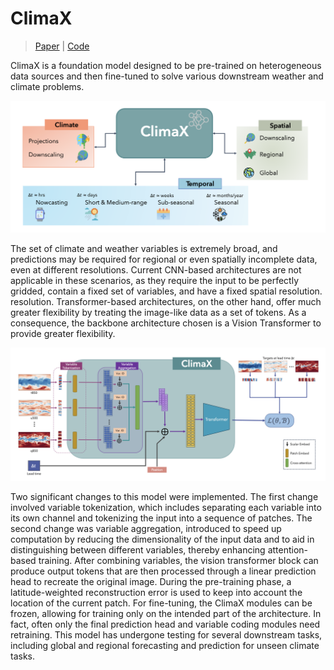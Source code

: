 # ClimaX

> [Paper](https://arxiv.org/abs/2301.10343) | [Code](https://github.com/microsoft/ClimaX)

ClimaX is a foundation model designed to be pre-trained on heterogeneous data sources and then
fine-tuned to solve various downstream weather and climate problems. 

![ClimaX Architecture](./imgs/climax1.png)

The set of climate and weather
variables is extremely broad, and predictions may be required for regional or even spatially incomplete
data, even at different resolutions. Current CNN-based architectures are not applicable in these
scenarios, as they require the input to be perfectly gridded, contain a fixed set of variables, and have
a fixed spatial resolution. resolution. Transformer-based architectures, on the other hand, offer much
greater flexibility by treating the image-like data as a set of tokens. As a consequence, the backbone
architecture chosen is a Vision Transformer to provide greater flexibility. 

![ClimaX Architecture](./imgs/climax2.png)

Two significant changes to this model were implemented. The first change involved variable
tokenization, which includes separating each variable into its own channel and tokenizing the input
into a sequence of patches. The second change was variable aggregation, introduced to speed up
computation by reducing the dimensionality of the input data and to aid in distinguishing between
different variables, thereby enhancing attention-based training.
After combining variables, the vision transformer block can produce output tokens that are then
processed through a linear prediction head to recreate the original image. During the pre-training
phase, a latitude-weighted reconstruction error is used to keep into account the location of the current
patch. For fine-tuning, the ClimaX modules can be frozen, allowing for training only on the intended
part of the architecture. In fact, often only the final prediction head and variable coding modules
need retraining. This model has undergone testing for several downstream tasks, including global and
regional forecasting and prediction for unseen climate tasks.